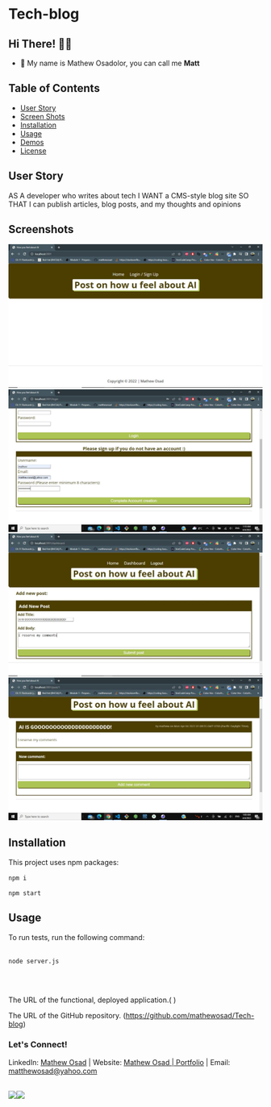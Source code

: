 # Tech-blog
## Hi There! 👋🏼

- 💬 My name is Mathew Osadolor, you can call me <b>Matt</b>

## Table of Contents

- [User Story](#userstory)
- [Screen Shots](#screenshots)
- [Installation](#installation)
- [Usage](#usage)
- [Demos](#Demo)
- [License](#license)

## User Story

AS A developer who writes about tech
I WANT a CMS-style blog site
SO THAT I can publish articles, blog posts, and my thoughts and opinions

## Screenshots

![Screen Shot](./Assets/home1.JPG)
![Screen Shot](./Assets/Create%20account.JPG)
![Screen Shot](./Assets/Create%20post.JPG)
![Screen Shot](./Assets/viewing%20comments.JPG)

## Installation

This project uses npm packages:

```
npm i
```

```
npm start
```

## Usage

To run tests, run the following command:

```

node server.js


```

<br>

The URL of the functional, deployed application.( )

The URL of the GitHub repository. (https://github.com/mathewosad/Tech-blog)
### Let's Connect!

LinkedIn: <a href="https://www.linkedin.com/in/mathew-osadolor-848b33177/" target="_blank">Mathew Osad</a> | Website: <a href="https://github.com/mathewosad/" target="_blank">Mathew Osad | Portfolio</a> | Email: <a href="mailto:matthewosad@yahoo.com" target="_blank">matthewosad@yahoo.com</a>

<br>

<div>
<img align="left" height="165px" src="https://github-readme-stats.vercel.app/api?username=mathewosad&show_icons=true&theme=calm" />
<img align="left" src="https://github-readme-stats.vercel.app/api/top-langs/?username=mathewosad&layout=compact&theme=calm" />
</div>